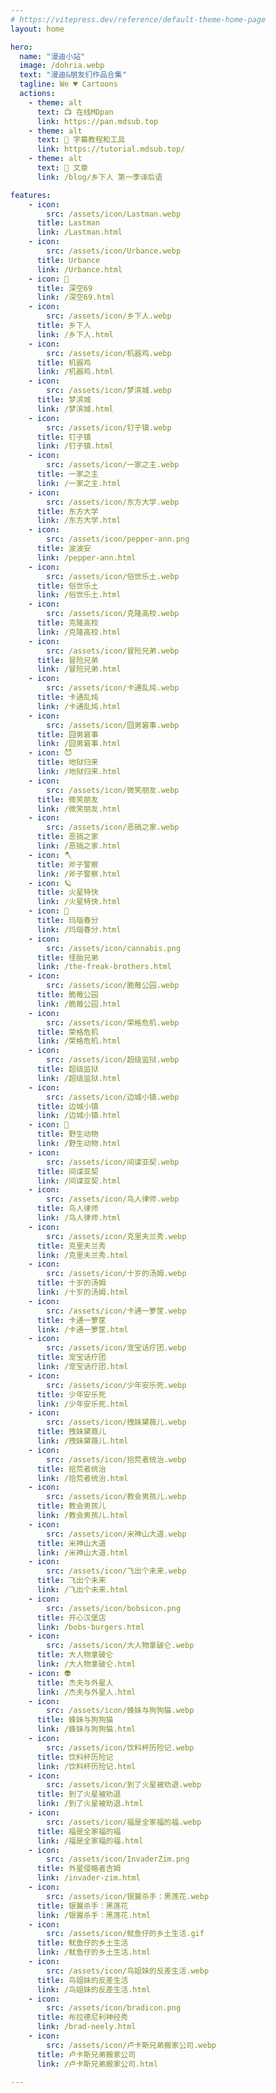 ```yaml
---
# https://vitepress.dev/reference/default-theme-home-page
layout: home

hero:
  name: "漫迪小站"
  image: /dohria.webp
  text: "漫迪&朋友们作品合集"
  tagline: We ♥️ Cartoons
  actions:
    - theme: alt
      text: 📺 在线MDpan
      link: https://pan.mdsub.top
    - theme: alt
      text: 🧰 字幕教程和工具
      link: https://tutorial.mdsub.top/
    - theme: alt
      text: 📒 文章
      link: /blog/乡下人 第一季译后语

features:
    - icon: 
        src: /assets/icon/Lastman.webp
      title: Lastman
      link: /Lastman.html
    - icon: 
        src: /assets/icon/Urbance.webp
      title: Urbance
      link: /Urbance.html
    - icon: 🐨
      title: 深空69
      link: /深空69.html
    - icon: 
        src: /assets/icon/乡下人.webp
      title: 乡下人
      link: /乡下人.html
    - icon: 
        src: /assets/icon/机器鸡.webp
      title: 机器鸡
      link: /机器鸡.html
    - icon: 
        src: /assets/icon/梦滨城.webp
      title: 梦滨城
      link: /梦滨城.html
    - icon: 
        src: /assets/icon/钉子镇.webp
      title: 钉子镇
      link: /钉子镇.html
    - icon: 
        src: /assets/icon/一家之主.webp
      title: 一家之主
      link: /一家之主.html
    - icon: 
        src: /assets/icon/东方大学.webp
      title: 东方大学
      link: /东方大学.html
    - icon: 
        src: /assets/icon/pepper-ann.png
      title: 波波安
      link: /pepper-ann.html
    - icon: 
        src: /assets/icon/俗世乐土.webp
      title: 俗世乐土
      link: /俗世乐土.html
    - icon: 
        src: /assets/icon/克隆高校.webp
      title: 克隆高校
      link: /克隆高校.html
    - icon: 
        src: /assets/icon/冒险兄弟.webp
      title: 冒险兄弟
      link: /冒险兄弟.html
    - icon: 
        src: /assets/icon/卡通乱炖.webp
      title: 卡通乱炖
      link: /卡通乱炖.html
    - icon: 
        src: /assets/icon/囧男窘事.webp
      title: 囧男窘事
      link: /囧男窘事.html
    - icon: 😈
      title: 地狱归来
      link: /地狱归来.html
    - icon: 
        src: /assets/icon/微笑朋友.webp
      title: 微笑朋友
      link: /微笑朋友.html
    - icon: 
        src: /assets/icon/恶搞之家.webp
      title: 恶搞之家
      link: /恶搞之家.html
    - icon: 🪓
      title: 斧子警察
      link: /斧子警察.html
    - icon: 🪐
      title: 火星特快
      link: /火星特快.html
    - icon: 💎
      title: 玛瑙春分
      link: /玛瑙春分.html
    - icon: 
        src: /assets/icon/cannabis.png
      title: 怪胎兄弟
      link: /the-freak-brothers.html
    - icon: 
        src: /assets/icon/脆莓公园.webp
      title: 脆莓公园
      link: /脆莓公园.html
    - icon: 
        src: /assets/icon/荣格危机.webp
      title: 荣格危机
      link: /荣格危机.html
    - icon: 
        src: /assets/icon/超级监狱.webp
      title: 超级监狱
      link: /超级监狱.html
    - icon: 
        src: /assets/icon/边城小镇.webp
      title: 边城小镇
      link: /边城小镇.html
    - icon: 🐬
      title: 野生动物
      link: /野生动物.html
    - icon: 
        src: /assets/icon/间谍亚契.webp
      title: 间谍亚契
      link: /间谍亚契.html
    - icon: 
        src: /assets/icon/鸟人律师.webp
      title: 鸟人律师
      link: /鸟人律师.html
    - icon: 
        src: /assets/icon/克里夫兰秀.webp
      title: 克里夫兰秀
      link: /克里夫兰秀.html
    - icon: 
        src: /assets/icon/十岁的汤姆.webp
      title: 十岁的汤姆
      link: /十岁的汤姆.html
    - icon: 
        src: /assets/icon/卡通一箩筐.webp
      title: 卡通一箩筐
      link: /卡通一箩筐.html
    - icon: 
        src: /assets/icon/宠宝话疗团.webp
      title: 宠宝话疗团
      link: /宠宝话疗团.html
    - icon: 
        src: /assets/icon/少年安乐死.webp
      title: 少年安乐死
      link: /少年安乐死.html
    - icon: 
        src: /assets/icon/拽妹黛薇儿.webp
      title: 拽妹黛薇儿
      link: /拽妹黛薇儿.html
    - icon: 
        src: /assets/icon/拾荒者统治.webp
      title: 拾荒者统治
      link: /拾荒者统治.html
    - icon: 
        src: /assets/icon/教会男孩儿.webp
      title: 教会男孩儿
      link: /教会男孩儿.html
    - icon: 
        src: /assets/icon/米神山大道.webp
      title: 米神山大道
      link: /米神山大道.html
    - icon: 
        src: /assets/icon/飞出个未来.webp
      title: 飞出个未来
      link: /飞出个未来.html
    - icon: 
        src: /assets/icon/bobsicon.png
      title: 开心汉堡店
      link: /bobs-burgers.html
    - icon: 
        src: /assets/icon/大人物拿破仑.webp
      title: 大人物拿破仑
      link: /大人物拿破仑.html
    - icon: 👽
      title: 杰夫与外星人
      link: /杰夫与外星人.html
    - icon: 
        src: /assets/icon/蜂妹与狗狗猫.webp
      title: 蜂妹与狗狗猫
      link: /蜂妹与狗狗猫.html
    - icon: 
        src: /assets/icon/饮料杯历险记.webp
      title: 饮料杯历险记
      link: /饮料杯历险记.html
    - icon: 
        src: /assets/icon/到了火星被劝退.webp
      title: 到了火星被劝退
      link: /到了火星被劝退.html
    - icon: 
        src: /assets/icon/福是全家福的福.webp
      title: 福是全家福的福
      link: /福是全家福的福.html
    - icon: 
        src: /assets/icon/InvaderZim.png
      title: 外星侵略者吉姆
      link: /invader-zim.html
    - icon: 
        src: /assets/icon/银翼杀手：黑莲花.webp
      title: 银翼杀手：黑莲花
      link: /银翼杀手：黑莲花.html
    - icon: 
        src: /assets/icon/鱿鱼仔的乡土生活.gif
      title: 鱿鱼仔的乡土生活
      link: /鱿鱼仔的乡土生活.html
    - icon: 
        src: /assets/icon/鸟姐妹的反差生活.webp
      title: 鸟姐妹的反差生活
      link: /鸟姐妹的反差生活.html
    - icon: 
        src: /assets/icon/bradicon.png
      title: 布拉德尼利神经秀
      link: /brad-neely.html
    - icon: 
        src: /assets/icon/卢卡斯兄弟搬家公司.webp
      title: 卢卡斯兄弟搬家公司
      link: /卢卡斯兄弟搬家公司.html

---
```


<style>
:root {
  --vp-home-hero-name-color: transparent;
  --vp-home-hero-name-background: -webkit-linear-gradient(120deg, #5d34fe 30%, #41d1ff);

  --vp-home-hero-image-background-image: linear-gradient(-45deg, #1d34fe 50%, #47caff 50%);
  --vp-home-hero-image-filter: blur(44px);
}

@media (min-width: 640px) {
  :root {
    --vp-home-hero-image-filter: blur(56px);
  }
}

@media (min-width: 960px) {
  :root {
    --vp-home-hero-image-filter: blur(68px);
  }
}
</style>
